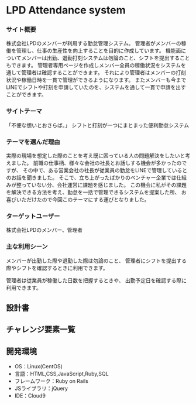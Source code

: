 # LPD Attendance system


### サイト概要
株式会社LPDのメンバーが利用する勤怠管理システム。
管理者がメンバーの稼働を管理し、仕事の生産性を向上することを目的に作成しています。
機能面についてメンバーは出勤、退勤打刻システムは勿論のこと、シフトを提出することもできます。
管理者専用ページを作成しメンバー全員の稼働状況をシステムを通して管理者は確認することができます。
それにより管理者はメンバーの打刻状況や稼働日時を一貫で管理ができるようになります。
またメンバーも今までLINEでシフトや打刻を申請していたのを、システムを通して一貫で申請を出すことができます。


### サイトテーマ
「不便な想いとおさらば。」
シフトと打刻が一つにまとまった便利勤怠システム


### テーマを選んだ理由
実際の現場を想定した際のことを考え既に困っている人の問題解決をしたいと考えました。
前職の仕事柄、様々な会社の社長とお話しする機会が多かったのですが、
その中で、ある営業会社の社長が従業員の勤怠をLINEで管理しているとのお話を聞きました。
そこで、立ち上がったばかりのベンチャー企業では仕組みが整っていない分、会社運営に課題を感じました。
この機会に私がその課題を解決できる方法を考え、勤怠を一括で管理できるシステムを提案した所、
お喜びいただけたので今回このテーマにする運びとなりました。

### ターゲットユーザー
株式会社LPDのメンバー、管理者

### 主な利用シーン
メンバーが出勤した際や退勤した際は勿論のこと、
管理者にシフトを提出する際やシフトを確認するときに利用できます。

管理者は従業員が稼働した日数を把握するときや、
出勤予定日を確認する際に利用できます。

## 設計書

## チャレンジ要素一覧

## 開発環境

- OS：Linux(CentOS)
- 言語：HTML,CSS,JavaScript,Ruby,SQL
- フレームワーク：Ruby on Rails
- JSライブラリ：jQuery
- IDE：Cloud9
